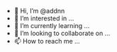 - 👋 Hi, I’m @addnn
- 👀 I’m interested in ...
- 🌱 I’m currently learning ...
- 💞️ I’m looking to collaborate on ...
- 📫 How to reach me ...

<!---
addnn/addnn is a ✨ special ✨ repository because its `README.md` (this file) appears on your GitHub profile.
You can click the Preview link to take a look at your changes.
--->
